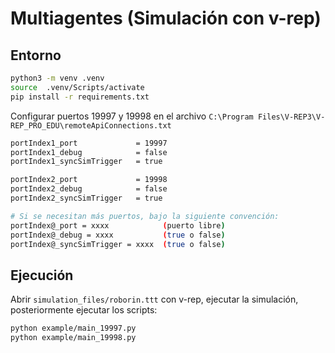# Multiagentes (Simulación con v-rep)

## Entorno 

```bash
python3 -m venv .venv
source  .venv/Scripts/activate
pip install -r requirements.txt
```

Configurar puertos 19997 y 19998 en el archivo `C:\Program Files\V-REP3\V-REP_PRO_EDU\remoteApiConnections.txt`

```bash
portIndex1_port             = 19997
portIndex1_debug            = false
portIndex1_syncSimTrigger   = true

portIndex2_port             = 19998
portIndex2_debug            = false
portIndex2_syncSimTrigger   = true

# Si se necesitan más puertos, bajo la siguiente convención:
portIndex@_port = xxxx            (puerto libre)
portIndex@_debug = xxxx           (true o false)     
portIndex@_syncSimTrigger = xxxx  (true o false)   
```

## Ejecución
Abrir  `simulation_files/roborin.ttt` con v-rep, ejecutar la simulación, posteriormente ejecutar los scripts:

```bash
python example/main_19997.py
python example/main_19998.py
```
